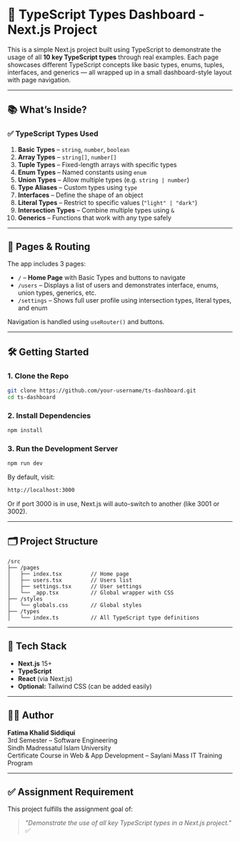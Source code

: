 # 🚀 TypeScript Types Dashboard - Next.js Project

This is a simple Next.js project built using TypeScript to demonstrate the usage of all **10 key TypeScript types** through real examples. Each page showcases different TypeScript concepts like basic types, enums, tuples, interfaces, and generics — all wrapped up in a small dashboard-style layout with page navigation.

---

## 📚 What’s Inside?

### ✅ TypeScript Types Used

1. **Basic Types** – `string`, `number`, `boolean`
2. **Array Types** – `string[]`, `number[]`
3. **Tuple Types** – Fixed-length arrays with specific types
4. **Enum Types** – Named constants using `enum`
5. **Union Types** – Allow multiple types (e.g. `string | number`)
6. **Type Aliases** – Custom types using `type`
7. **Interfaces** – Define the shape of an object
8. **Literal Types** – Restrict to specific values (`"light" | "dark"`)
9. **Intersection Types** – Combine multiple types using `&`
10. **Generics** – Functions that work with any type safely

---

## 🧭 Pages & Routing

The app includes 3 pages:

- `/` – **Home Page** with Basic Types and buttons to navigate
- `/users` – Displays a list of users and demonstrates interface, enums, union types, generics, etc.
- `/settings` – Shows full user profile using intersection types, literal types, and enum

Navigation is handled using `useRouter()` and buttons.

---

## 🛠️ Getting Started

### 1. Clone the Repo

```bash
git clone https://github.com/your-username/ts-dashboard.git
cd ts-dashboard
```

### 2. Install Dependencies

```bash
npm install
```

### 3. Run the Development Server

```bash
npm run dev
```

By default, visit:
```bash
http://localhost:3000
```
Or if port 3000 is in use, Next.js will auto-switch to another (like 3001 or 3002).

---

## 🗂️ Project Structure

```
/src
├── /pages
│   ├── index.tsx         // Home page
│   ├── users.tsx         // Users list
│   ├── settings.tsx      // User settings
│   └── _app.tsx          // Global wrapper with CSS
├── /styles
│   └── globals.css       // Global styles
├── /types
│   └── index.ts          // All TypeScript type definitions
```

---

## 🎯 Tech Stack

- **Next.js** 15+
- **TypeScript**
- **React** (via Next.js)
- **Optional:** Tailwind CSS (can be added easily)

---

## 👩‍💻 Author

**Fatima Khalid Siddiqui**  
3rd Semester – Software Engineering  
Sindh Madressatul Islam University  
Certificate Course in Web & App Development – Saylani Mass IT Training Program  

---

## ✅ Assignment Requirement

This project fulfills the assignment goal of:

> _"Demonstrate the use of all key TypeScript types in a Next.js project."_ ✅
